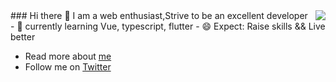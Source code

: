 <img align="right" src="https://github-readme-stats.vercel.app/api?username=LastWhisperzzz&show_icons=true&icon_color=CE1D2D&text_color=718096&bg_color=ffffff&hide_title=true" />
### Hi there 👋
I am a web enthusiast,Strive to be an excellent developer
- 🌱 currently learning Vue, typescript, flutter
- 😄 Expect: Raise skills && Live better

- Read more about [me](http://lastwhisper.net)
- Follow me on [Twitter](https://twitter.com/LastWhisperzzz)



